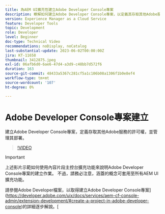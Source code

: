 ```yaml
---
title: 為AEM UI擴充性建立Adobe Developer Console專案
description: 瞭解如何建立Adobe Developer Console專案，以定義其存取其他Adobe服務的許可權，並管理其部署。
version: Experience Manager as a Cloud Service
feature: Developer Tools
topic: Development
role: Developer
level: Beginner
doc-type: Technical Video
recommendations: noDisplay, noCatalog
last-substantial-update: 2023-06-02T00:00:00Z
jira: KT-11658
thumbnail: 3412875.jpeg
exl-id: 06afb6d0-6ae6-47d4-a3d9-c48bb7d572f6
duration: 163
source-git-commit: 48433a5367c281cf5a1c106b08a1306f1b0e8ef4
workflow-type: tm+mt
source-wordcount: '107'
ht-degree: 0%

---
```


# Adobe Developer Console專案建立

建立Adobe Developer Console專案，定義存取其他Adobe服務的許可權，並管理其部署。

>[!VIDEO](https://video.tv.adobe.com/v/3412875?quality=12&learn=on)

>[!IMPORTANT]
>
> 上述影片示範如何使用內容片段主控台擴充功能來說明Adobe Developer Console專案的建立作業。 不過，請務必注意，涵蓋的概念可套用至所有AEM UI擴充功能。

請參閱Adobe Developer檔案，以取得建立Adobe Developer Console專案](https://developer.adobe.com/uix/docs/services/aem-cf-console-admin/extension-development/#create-a-project-in-adobe-developer-console)的詳細逐步解說。[
